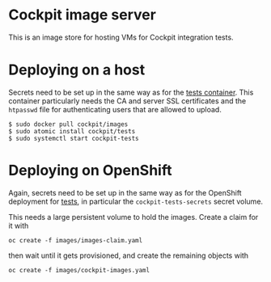 # Cockpit image server

This is an image store for hosting VMs for Cockpit integration tests.

# Deploying on a host

Secrets need to be set up in the same way as for the
[tests container](../tests/README.md). This container particularly needs the CA
and server SSL certificates and the `htpasswd` file for authenticating users
that are allowed to upload.

    $ sudo docker pull cockpit/images
    $ sudo atomic install cockpit/tests
    $ sudo systemctl start cockpit-tests

# Deploying on OpenShift

Again, secrets need to be set up in the same way as for the OpenShift
deployment for [tests](../tests/README.md), in particular the
`cockpit-tests-secrets` secret volume.

This needs a large persistent volume to hold the images. Create a claim for it
with

    oc create -f images/images-claim.yaml

then wait until it gets provisioned, and create the remaining objects with

    oc create -f images/cockpit-images.yaml
